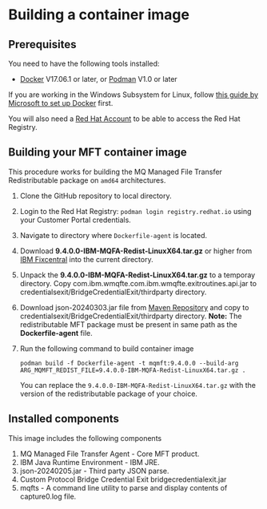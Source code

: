 # Building a container image

## Prerequisites

You need to have the following tools installed:

* [Docker](https://www.docker.com/) V17.06.1 or later, or [Podman](https://podman.io) V1.0 or later

If you are working in the Windows Subsystem for Linux, follow [this guide by Microsoft to set up Docker](https://blogs.msdn.microsoft.com/commandline/2017/12/08/cross-post-wsl-interoperability-with-docker/) first.

You will also need a [Red Hat Account](https://access.redhat.com) to be able to access the Red Hat Registry. 

## Building your MFT container image

This procedure works for building the MQ Managed File Transfer Redistributable package on `amd64` architectures.

1. Clone the GitHub repository to local directory.
2. Login to the Red Hat Registry: `podman login registry.redhat.io` using your Customer Portal credentials.
3. Navigate to directory where `Dockerfile-agent` is located.
4. Download **9.4.0.0-IBM-MQFA-Redist-LinuxX64.tar.gz** or higher from [IBM Fixcentral](https://www.ibm.com/support/fixcentral/) into the current directory.
5. Unpack the **9.4.0.0-IBM-MQFA-Redist-LinuxX64.tar.gz** to a temporay directory. Copy com.ibm.wmqfte.com.ibm.wmqfte.exitroutines.api.jar to credentialsexit/BridgeCredentialExit/thirdparty directory.
6. Download json-20240303.jar file from [Maven Repository](https://mvnrepository.com/artifact/org.json/json/20240303) and copy to credentialsexit/BridgeCredentialExit/thirdparty directory.
   **Note:** The redistributable MFT package must be present in same path as the **Dockerfile-agent** file.
7. Run the following command to build container image

   `podman build -f Dockerfile-agent -t mqmft:9.4.0.0 --build-arg ARG_MQMFT_REDIST_FILE=9.4.0.0-IBM-MQFA-Redist-LinuxX64.tar.gz .`
   
   You can replace the `9.4.0.0-IBM-MQFA-Redist-LinuxX64.tar.gz` with the version of the redistributable package of your choice.

## Installed components

This image includes the following components
1. MQ Managed File Transfer Agent - Core MFT product.
2. IBM Java Runtime Environment - IBM JRE.
3. json-20240205.jar - Third party JSON parse.
4. Custom Protocol Bridge Credential Exit bridgecredentialexit.jar
5. mqfts - A command line utility to parse and display contents of capture0.log file.